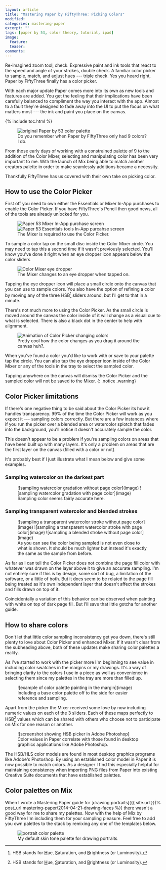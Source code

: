 ```yaml
---
layout: article
title: "Mastering Paper by FiftyThree: Picking Colors"
modified: 
categories: mastering-paper
excerpt: ""
tags: [paper by 53, color theory, tutorial, ipad]
image:
  feature:
  teaser:
comments:
---
```


Re-imagined zoom tool, check. Expressive paint and ink tools that react to the speed and angle of your strokes, double check. A familiar color picker to sample, match, and adjust hues --- triple check. Yes you heard right, Paper by FiftyThree finally has a color picker.

With each major update Paper comes more into its own as new tools and features are added. You get the feeling that their implications have been carefully balanced to compliment the way you interact with the app. Almost to a fault they're designed to fade away into the UI to put the focus on what matters most --- the ink and paint you place on the canvas.

{% include toc.html %}

<figure>
	<img src="{{ site.url }}/images/paper-53-original-9-colors.png" alt="original Paper by 53 color palette">
	<figcaption>Do you remember when Paper by FiftyThree only had 9 colors? I do.</figcaption>
</figure>

From those early days of working with a constrained palette of 9 to the addition of the Color Mixer, selecting and manipulating color has been very important to me. With the launch of Mix being able to match another creators palette in order to make seamlessly additions became a necessity.

Thankfully FiftyThree has us covered with their own take on picking color.

## How to use the Color Picker

First off you need to own either the Essentials or Mixer In-App purchases to enable the Color Picker. If you have FiftyThree's Pencil then good news, all of the tools are already unlocked for you.

<figure class="half">
	<img src="{{ site.url }}/images/paper-53-mixer-iap.png" alt="Paper 53 Mixer In-App purchase screen">
	<img src="{{ site.url }}/images/paper-53-essentials-iap.png" alt="Paper 53 Essentials tools In-App purcahse screen">
	<figcaption>The Mixer is required to use the Color Picker.</figcaption>
</figure>

To sample a color tap on the small disc inside the Color Mixer circle. You may need to tap this a second time if it wasn't previously selected. You'll know you've done it right when an eye dropper icon appears below the color sliders.

<figure>
	<img src="{{ site.url }}/images/paper-53-mixer-eye-dropper.jpg" alt="Color Mixer eye dropper">
	<figcaption>The Mixer changes to an eye dropper when tapped on.</figcaption>
</figure>

Tapping the eye dropper icon will place a small circle onto the canvas that you can use to sample colors. You also have the option of refining a color by moving any of the three HSB[^hsb] sliders around, but I'll get to that in a minute.

[^hsb]: HSB stands for <u>H</u>ue, <u>S</u>aturation, and <u>B</u>rightness (or Luminosity).

There's not much more to using the Color Picker. As the small circle is moved around the canvas the color inside of it will change as a visual cue to what is selected. There is also a black dot in the center to help with aligmment.

<figure>
	<img src="{{ site.url }}/images/paper-53-color-picker.gif" alt="Animation of Color Picker changing colors">
	<figcaption>Pretty cool how the color changes as you drag it around the canvas huh?.</figcaption>
</figure>

When you've found a color you'd like to work with or save to your palette tap the circle. You can also tap the eye dropper icon inside of the Color Mixer or any of the tools in the tray to select the sampled color.

<i class="fa fa-info-circle"></i> Tapping anywhere on the canvas will dismiss the Color Picker and the sampled color will not be saved to the Mixer.
{: .notice .warning}

## Color Picker limitations

If there's one negative thing to be said about the Color Picker its how it handles transparency. 99% of the time the Color Picker will work as you expect it --- sampling colors correctly. But there are a few instances where if you run the picker over a blended area or watercolor splotch that fades into the background, you'll notice it doesn't accurately sample the color.

This doesn't appear to be a problem if you're sampling colors on areas that have been built up with many layers. It's only a problem on areas that are the first layer on the canvas (filled with a color or not).

It's probably best if I just illustrate what I mean below and give some examples.

### Sampling watercolor on the darkest part

<figure>
	![sampling watercolor gradation without page color](image)
	![sampling watercolor gradation with page color](image)
	<figcaption>Sampling color seems fairly accurate here.</figcaption>
</figure>

### Sampling transparent watercolor and blended strokes

<figure>
	![sampling a transparent watercolor stroke without page color](image)
	![sampling a transparent watercolor stroke with page color](image)
	![sampling a blended stroke without page color](image)
	<figcaption>As you can see the color being sampled is not even close to what is shown. It should be much lighter but instead it's exactly the same as the sample from before.</figcaption>
</figure>

As far as I can tell the Color Picker does not combine the page fill color with whatever was drawn on the layer above it to give an accurate sampling. I'm not entirely sure if this is by design, some sort of bug, a limitation of the software, or a little of both. But it does seem to be related to the page fill being treated as it's own independent layer that doesn't affect the strokes and fills drawn on top of it.

Coincidentally a variation of this behavior can be observed when painting with white on top of dark page fill. But I'll save that little gotcha for another guide.

## How to share colors

Don't let that little color sampling inconsistency get you down, there's still plenty to love about Color Picker and enhanced Mixer. If it wasn't clear from the subheading above, both of these updates make sharing color palettes a reality.

As I've started to work with the picker more I'm beginning to see value in including color swatches in the margins or my drawings. It's a way of bringing clarity to the colors I use in a piece as well as convenience in selecting them since my palettes in the tray are more than filled up.

<figure>
	![example of color palette painting in the margin](image)
	<figcaption>Including a base color palette off to the side for easier reference and sampling.</figcaption>
</figure>

Apart from the picker the Mixer received some love by now including numeric values on each of the 3 sliders. Each of these  maps perfectly to HSB[^hsb] values which can be shared with others who choose not to participate on Mix for one reason or another.

<figure>
	![screenshot showing HSB picker in Adobe Photoshop]
	<figcaption>Color values in Paper correlate with those found in desktop graphics applications like Adobe Photoshop.</figcaption>
</figure>

The HSB/HLS color models are found in most desktop graphics programs like Adobe's Photoshop. By using an established color model in Paper it is now possible to match colors. As a designer I find this especially helpful for maintaining consistency when importing PNG files from Paper into existing Creative Suite documents that have established palettes.

## Color palettes on Mix

When I wrote a Mastering Paper guide for [drawing portraits]({{ site.url }}{% post_url mastering-paper/2014-04-21-drawing-faces %}) there wasn't a good way for me to share my palettes. Now with the help of Mix by FiftyThree I'm including them for your sampling pleasure. Feel free to add you own palettes to the stack by remixing any one of the templates below.

<figure>
	<img src="image" alt="portrait color palette">
	<figcaption>My default skin tone palette for drawing portraits.</figcaption>
</figure>